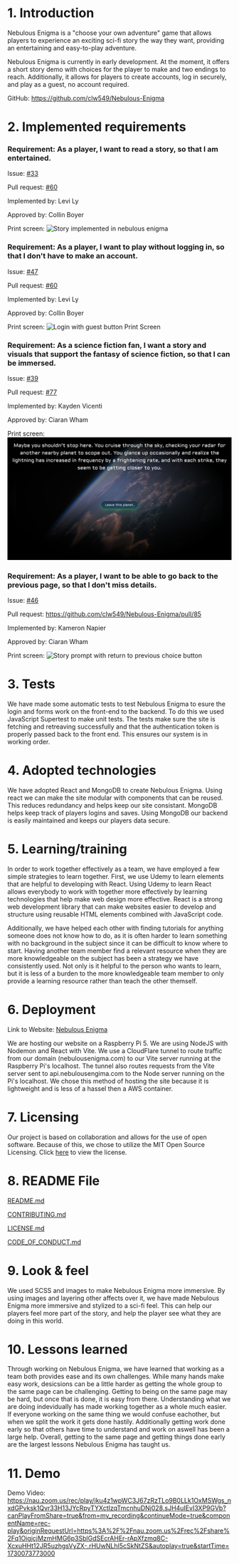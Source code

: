 # 1. Introduction

Nebulous Enigma is a "choose your own adventure" game that allows players to experience an exciting sci-fi story the way they want, providing an entertaining and easy-to-play adventure. 

Nebulous Enigma is currently in early development. At the moment, it offers a short story demo with choices for the player to make and two endings to reach. Additionally, it allows for players to create accounts, log in securely, and play as a guest, no account required. 

GitHub: https://github.com/clw549/Nebulous-Enigma

# 2. Implemented requirements

### Requirement: As a player, I want to read a story, so that I am entertained.

Issue: [#33](https://github.com/clw549/Nebulous-Enigma/issues/33)

Pull request: [#60](https://github.com/clw549/Nebulous-Enigma/pull/60)

Implemented by: Levi Ly

Approved by: Collin Boyer

Print screen: 
![Story implemented in nebulous enigma](https://i.imgur.com/BUvRwbC.png)

### Requirement: As a player, I want to play without logging in, so that I don't have to make an account.

Issue: [#47](https://github.com/clw549/Nebulous-Enigma/issues/47)

Pull request: [#60](https://github.com/clw549/Nebulous-Enigma/pull/60)

Implemented by: Levi Ly

Approved by: Collin Boyer

Print screen: 
![Login with guest button Print Screen](https://i.imgur.com/DiTLR6n.png)

### Requirement: As a science fiction fan, I want a story and visuals that support the fantasy of science fiction, so that I can be immersed.

Issue: [#39](https://github.com/clw549/Nebulous-Enigma/issues/39)

Pull request: [#77](https://github.com/clw549/Nebulous-Enigma/pull/77)

Implemented by: Kayden Vicenti

Approved by: Ciaran Wham

Print screen: 
![Visual update image](./deliverable_images/NebulousEnigma-Immersive.png)

### Requirement: As a player, I want to be able to go back to the previous page, so that I don't miss details.

Issue: [#46](https://github.com/clw549/Nebulous-Enigma/issues/46)

Pull request: https://github.com/clw549/Nebulous-Enigma/pull/85

Implemented by: Kameron Napier

Approved by: Ciaran Wham

Print screen:
![Story prompt with return to previous choice button](https://i.imgur.com/kQjfbBe.png)

# 3. Tests
We have made some automatic tests to test Nebulous Enigma to esure the login and forms work on the front-end to the backend. To do this we used JavaScript Supertest to make unit tests. The tests make sure the site is fetching and retreaving successfully and that the authentication token is properly passed back to the front end. This ensures our system is in working order.

# 4. Adopted technologies
We have adopted React and MongoDB to create Nebulous Enigma. Using react we can make the site modular with components that can be reused. This reduces redundancy and helps keep our site consistant. MongoDB helps keep track of players logins and saves. Using MongoDB our backend is easily maintained and keeps our players data secure.

# 5. Learning/training

In order to work together effectively as a team, we have employed a few simple strategies to learn together. First, we use Udemy to learn elements that are helpful to developing with React. Using Udemy to learn React allows everybody to work with together more effectively by learning technologies that help make web design more effective. React is a strong web development library that can make websites easier to develop and structure using reusable HTML elements combined with JavaScript code.

Additionally, we have helped each other with finding tutorials for anything someone does not know how to do, as it is often harder to learn something with no background in the subject since it can be difficult to know where to start. Having another team member find a relevant resource when they are more knowledgeable on the subject has been a strategy we have consistently used. Not only is it helpful to the person who wants to learn, but it is less of a burden to the more knowledgeable team member to only provide a learning resource rather than teach the other themself.

# 6. Deployment

Link to Website: [Nebulous Enigma](https://nebulousenigma.com)

We are hosting our website on a Raspberry Pi 5.  We are using NodeJS with Nodemon and React with Vite.  We use a CloudFlare tunnel to route traffic from our domain (nebulousenigma.com) to our Vite server running at the Raspberry Pi's localhost.  The tunnel also routes requests from the Vite server sent to api.nebulousengima.com to the Node server running on the Pi's localhost.  We chose this method of hosting the site because it is lightweight and is less of a hassel then a AWS container.

# 7. Licensing

Our project is based on collaboration and allows for the use of open software. Because of this, we chose to utilize the MIT Open Source Licensing. 
Click [here](https://github.com/clw549/Nebulous-Enigma/blob/7117f94cacca9c5091fc314250d04e9d6af98472/LICENSE.md) to view the license. 

# 8. README File

[README.md](https://github.com/clw549/Nebulous-Enigma/blob/main/README.md)

[CONTRIBUTING.md](https://github.com/clw549/Nebulous-Enigma/blob/main/CONTRIBUTING.md)

[LICENSE.md](https://github.com/clw549/Nebulous-Enigma/blob/main/LICENSE.md)

[CODE_OF_CONDUCT.md](https://github.com/clw549/Nebulous-Enigma/blob/main/CODE_OF_CONDUCT.md)

# 9. Look & feel

We used SCSS and images to make Nebulous Enigma more immersive. By using images and layering other affects over it, we have made Nebulous Enigma more immersive and stylized to a sci-fi feel. This can help our players feel more part of the story, and help the player see what they are doing in this world. 

# 10. Lessons learned

Through working on Nebulous Enigma, we have learned that working as a team both provides ease and its own challenges. While many hands make easy work, desicsions can be a little harder as getting the whole group to the same page can be challenging. Getting to being on the same page may be hard, but once that is done, it is easy from there. Understanding what we are doing indevidually has made working together as a whole much easier. If everyone working on the same thing we would confuse eachother, but when we split the work it gets done hastily. Additionally getting work done early so that others have time to understand and work on aswell has been a large help. Overall, getting to the same page and getting things done early are the largest lessons Nebulous Enigma has taught us.

# 11. Demo

Demo Video: https://nau.zoom.us/rec/play/jku4z1wpWC3J67zRzTLo9B0LLk1OxMSWgs_nxdGPvksk1Qvr33H13JYcRpyTYXctIzqTmcnhuDNj028.sJH4uIEvI3XP9GVb?canPlayFromShare=true&from=my_recording&continueMode=true&componentName=rec-play&originRequestUrl=https%3A%2F%2Fnau.zoom.us%2Frec%2Fshare%2Fq1OigjcjMzmHMG6p3SblGdSEcrAHEr-rApXfzmq8C-XcxuHHt12JR5uzhgsVyZX-.rHUwNLhI5cSkNtZS&autoplay=true&startTime=1730073773000
